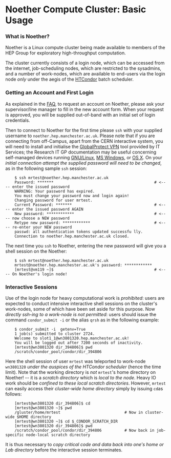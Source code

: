 # Noether Compute Cluster: Basic Usage #

### What is Noether? ###

Noether is a Linux compute cluster being made available to members of the HEP Group for exploratory high-throughput computation.

The cluster currently consists of a login node, which can be accessed from the internet, job-scheduling nodes, which are restricted to the sysadmins, and a number of work-nodes, which are available to end-users via the login node *only* under the aegis of the [HTCondor](https://htcondor.com) batch scheduler.

### Getting an Account and First Login ###

As explained in the [FAQ](https://manhep.github.io/maf-helpdesk/noether_faq/), to request an account on Noether, please ask your supervisor/line manager to fill in the new account form. When your request is approved, you will be supplied out-of-band with an initial set of login credentials.

Then to connect to Noether for the first time please ```ssh``` with your supplied username to ```noether.hep.manchester.ac.uk```. Please note that if you are connecting from off-Campus, apart from the CERN interactive system, you will need to install and initialise the [GlobalProtect VPN](https://www.itservices.manchester.ac.uk/ourservices/popular/vpn/) tool provided by IT Services; the Research IT GP documentation may be useful concerning self-managed devices running [GNU/Linux](https://ri.itservices.manchester.ac.uk/restricted/offcampus/vpn-selfmanaged-linux-systems/), [MS Windows](https://ri.itservices.manchester.ac.uk/restricted/offcampus/self-managed-windows-devices/), or [OS X](https://ri.itservices.manchester.ac.uk/restricted/offcampus/self-managed-mac-os-x-devices/). On your *initial connection attempt the supplied password will need to be changed*, as in the following sample `ssh` session:
```
    $ ssh mrtest@noether.hep.manchester.ac.uk
    Password: *******                                            # <---- enter the issued password
    WARNING: Your password has expired.
    You must change your password now and login again!
    Changing password for user mrtest.
    Current Password: *******                                    # <---- enter the issued password AGAIN
    New password: ************                                   # <---- now choose a NEW password
    Retype new password: ************                            # <---- re-enter your NEW password
    passwd: all authentication tokens updated successfu lly.
    Connection to noether.hep.manchester.ac.uk closed.
```
The next time you `ssh` to Noether, entering the new password will give you a shell session on the Noether:
```
    $ ssh mrtest@noether.hep.manchester.ac.uk
    mrtest@noether.hep.manchester.ac.uk's password: ************
    [mrtest@vm119 ~]$                                            # <---- On Noether's login node!
```

<!-- Mention ssh keys? -->

### Interactive Sessions ###

Use of the login node for heavy computational work is *prohibited*: users are expected to conduct intensive interactive shell sessions on the cluster's work-nodes, some of which have been set aside for this purpose. Now *directly ssh-ing to a work-node is not permitted*: users should issue the command `condor_submit -i` or the alias `qrsh`  as in the following example:

```
    $ condor_submit -i  getenv=True
    1 job(s) submitted to cluster 2724.
    Welcome to slot1_1@wn3801320.hep.manchester.ac.uk!
    You will be logged out after 7200 seconds of inactivity.
    [mrtest@wn3801320 dir_394806]$ pwd
    /scratch/condor_pool/condor/dir_394806
```
Here the shell session of user `mrtest` was teleported to work-node ```wn3801320``` *under the auspices of the HTCondor scheduler* (hence the time limit). Note that the working directory is *not* `mrtest`'s home directory on Noether! -- it is a *scratch directory* which is *local to the node*. Heavy IO work should be *confined to these local scratch directories*.  However, ```mrtest``` can easily access their *cluster-wide home directory* simply by issuing ```cd```as follows:

```
    [mrtest@wn3801320 dir_394806]$ cd
    [mrtest@wn3801320 ~]$ pwd       
    /gluster/home/mrtest                            # Now in cluster-wide $HOME directory
    [mrtest@wn3801320 ~]$ cd $_CONDOR_SCRATCH_DIR
    [mrtest@wn3801320 dir_394806]$ pwd 
    /scratch/condor_pool/condor/dir_394806          # Now back in job-specific node-local scratch directory
```

It is thus necessary to *copy critical code and data back into one's home or Lab directory* before the interactive session terminates.  <!-- "Lab directory*?? -->


